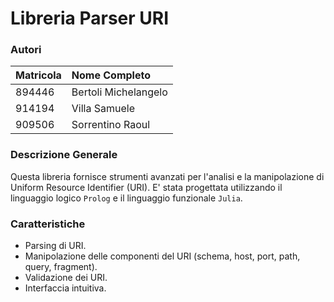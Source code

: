 # Libreria Parser URI

### Autori
| Matricola | Nome Completo |
|:-----|:--------|
| 894446   | Bertoli Michelangelo|
| 914194   |  Villa Samuele|
| 909506  | Sorrentino Raoul |

### Descrizione Generale
Questa libreria fornisce strumenti avanzati per l'analisi e la manipolazione di Uniform Resource Identifier (URI).
E' stata progettata utilizzando il linguaggio logico `Prolog` e il linguaggio funzionale `Julia`. 

### Caratteristiche
- Parsing di URI.
- Manipolazione delle componenti del URI (schema, host, port, path, query, fragment).
- Validazione dei URI.
- Interfaccia intuitiva.